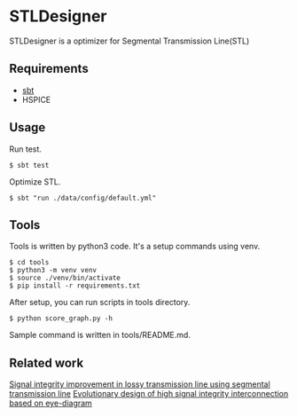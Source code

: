 # STLDesigner

STLDesigner is a optimizer for Segmental Transmission Line(STL)

## Requirements
* [sbt](www.scala-sbt.org)
* HSPICE

## Usage

Run test.

```
$ sbt test

```

Optimize STL.
```
$ sbt "run ./data/config/default.yml"

```

## Tools
Tools is written by python3 code. It's a setup commands using venv.

```
$ cd tools
$ python3 -m venv venv
$ source ./venv/bin/activate
$ pip install -r requirements.txt
```

After setup, you can run scripts in tools directory.

```
$ python score_graph.py -h
```

Sample command is written in tools/README.md.

## Related work
[Signal integrity improvement in lossy transmission line using segmental transmission line](https://ieeexplore.ieee.org/document/6469402)
[Evolutionary design of high signal integrity interconnection based on eye-diagram](https://link.springer.com/article/10.1007/s10015-018-0433-2)
